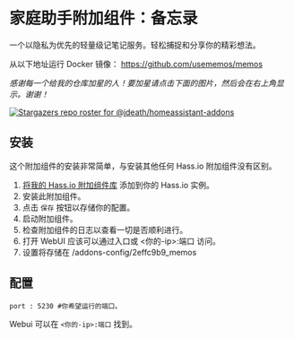 # 家庭助手附加组件：备忘录

一个以隐私为优先的轻量级记笔记服务。轻松捕捉和分享你的精彩想法。

从以下地址运行 Docker 镜像： https://github.com/usememos/memos


_感谢每一个给我的仓库加星的人！要加星请点击下面的图片，然后会在右上角显示。谢谢！_

[![Stargazers repo roster for @jdeath/homeassistant-addons](https://reporoster.com/stars/jdeath/homeassistant-addons)](https://github.com/jdeath/homeassistant-addons/stargazers)


## 安装

这个附加组件的安装非常简单，与安装其他任何 Hass.io 附加组件没有区别。

1. [将我的 Hass.io 附加组件库][repository] 添加到你的 Hass.io 实例。
1. 安装此附加组件。
1. 点击 `保存` 按钮以存储你的配置。
1. 启动附加组件。
1. 检查附加组件的日志以查看一切是否顺利进行。
1. 打开 WebUI 应该可以通过入口或 <你的-ip>:端口 访问。
1. 设置将存储在 /addons-config/2effc9b9_memos

## 配置

```
port : 5230 #你希望运行的端口。
```

Webui 可以在 `<你的-ip>:端口` 找到。

[repository]: https://github.com/jdeath/homeassistant-addons
